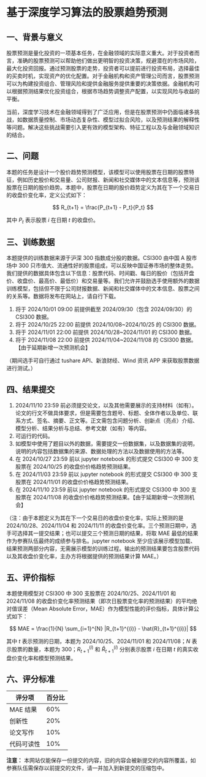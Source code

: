 # 基于深度学习算法的股票趋势预测

## 一、背景与意义

股票预测是量化投资的一项基本任务，在金融领域的实际意义重大。对于投资者而言，准确的股票预测可以帮助他们做出更明智的投资决策，规避潜在的市场风险，最大化投资回报。通过预测股票的走势，投资者可以提前进行投资布局，选择最佳的买卖时机，实现资产的优化配置。对于金融机构和资产管理公司而言，股票预测可以为构建投资组合、管理风险和提供金融服务提供重要的决策依据。金融机构可以根据预测结果优化投资组合，根据市场趋势调整资产配置，以实现风险与收益的平衡。

当前，深度学习技术在金融领域得到了广泛应用，但是在股票预测中仍面临诸多挑战，如数据质量控制、市场动态复杂性、模型过拟合风险，以及预测结果的解释性等问题。解决这些挑战需要引入更有效的模型架构、特征工程以及与金融领域知识的结合。

## 二、问题

本题的任务是设计一个股价趋势预测模型，该模型可以使用股票在日期的股票特征，例如历史股价和交易量、公司财报、新闻和社交媒体中的文本信息等，预测该股票在日期的股价趋势。本题中，股票在日期的股价趋势定义为其在下一个交易日的收盘价变化率，定义公式如下：

$$
R_{t+1} = \frac{P_{t+1} - P_t}{P_t}
$$

其中 $P_t$ 表示股票 $i$ 在日期 $t$ 的收盘价。

## 三、训练数据

本题提供的训练数据来源于沪深 300 指数成分股的数据。CSI300 由中国 A 股市场中 300 只市值大、流通性好的股票组成，可以反映中国证券市场的整体走势。我们提供的数据具体包含以下信息：股票代码、时间戳、每日的股价（包括开盘价、收盘价、最高价、最低价）和交易量等。我们允许并鼓励选手使用额外的数据训练模型，包括但不限于公司财报数据、新闻和社交媒体中的文本信息、股票之间的关系等。数据将发布在网站上，请自行下载。

1. 将于 2024/10/01 09:00 前提供截至 2024/09/30（包含 2024/09/30）的 CSI300 数据。
2. 将于 2024/10/25 22:00 前提供 2024/10/08~2024/10/25 的 CSI300 数据。
3. 将于 2024/11/01 22:00 前提供 2024/10/28~2024/11/01 的 CSI300 数据。
4. 将于 2024/11/08 22:00 前提供 2024/11/04~2024/11/08 的 CSI300 数据。【由于延期新增一次预测机会】

（期间选手可自行通过 tushare API、新浪财经、Wind 资讯 APP 来获取股票数据进行测试。）

## 四、结果提交

1. 2024/11/10 23:59 前必须提交论文，以及其他需要展示的支持材料（如有）。论文的行文不做具体要求，但是需要包含题号、标题、全体作者以及单位、联系方式、签名、摘要、正文等。正文需包含问题分析、创新点（亮点）介绍、模型分析、结果分析与总结、参考文献（如有）等内容。
2. 可运行的代码。
3. 如模型中使用了题目以外的数据，需要提交一份数据集，以及数据集的说明，说明的内容包括数据集的来源、数据处理的方法以及数据使用的方法等。
4. 在 2024/10/27 23:59 前以 jupyter notebook 的形式提交 CSI300 中 300 支股票在 2024/10/25 的收盘价价格趋势预测结果。
5. 在 2024/11/03 23:59 前以 jupyter notebook 的形式提交 CSI300 中 300 支股票在 2024/11/01 的收盘价价格趋势预测结果。
6. 在 2024/11/10 23:59 前以 jupyter notebook 的形式提交 CSI300 中 300 支股票在 2024/11/08 的收盘价价格趋势预测结果。【由于延期新增一次预测机会】

（注：由于本题定义为其在下一个交易日的收盘价变化率，实际上预测的是 2024/10/28、2024/11/04 和 2024/11/11 的收盘价变化率。三个预测日期中，选手可选择其一提交结果；也可以提交三个预测日期的结果，将取 MAE 最低的结果作为参赛队伍最终的成绩参与排名。jupyter notebook 至少应该展示模型加载、结果预测两部分内容，无需展示模型的训练过程。输出的预测结果要包含股票代码以及其收盘价变化率，主办方将根据提供的预测结果计算 MAE。）

## 五、评价指标

本题使用模型对 CSI300 中 300 支股票在 2024/10/25、2024/11/01 和 2024/11/08 的收盘价变化率预测结果（即次日股票变化率的预测结果）的平均绝对值误差（Mean Absolute Error，MAE）作为模型性能的评价指标，具体计算公式如下：

$$
MAE = \frac{1}{N} \sum_{i=1}^{N} |R_{t+1}^{(i)} - \hat{R}_{t+1}^{(i)}|
$$

其中 $t$ 表示预测的日期，本题为 2024/10/25、2024/11/01 和 2024/11/08；$N$ 表示股票的数量，本题为 300；$R_{t+1}^{(i)}$ 和 $\hat{R}_{t+1}^{(i)}$ 分别表示股票 $i$ 在日期 $t$ 的真实收盘价变化率和模型预测结果。

## 六、评分标准

| 评分项     | 百分比 |
| ---------- | ------ |
| MAE 结果   | 60%    |
| 创新性     | 20%    |
| 论文写作   | 10%    |
| 代码可读性 | 10%    |

**注意：** 本网站仅能保存一份提交的内容，旧的内容会被新提交的内容所覆盖，如参赛队伍需保存以前提交的文件，请一并加入到新提交的压缩包中。
